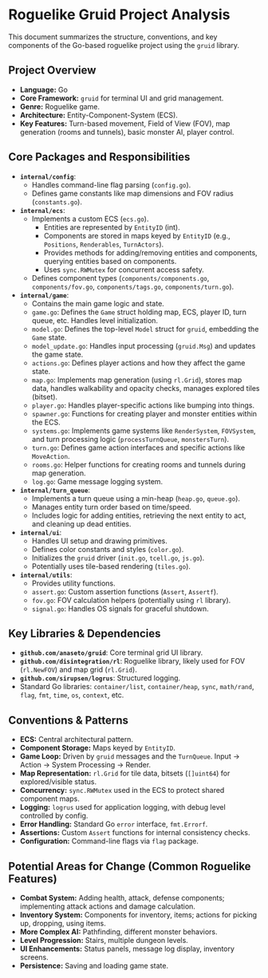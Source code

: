 # Roguelike Gruid Project Analysis

This document summarizes the structure, conventions, and key components of the Go-based roguelike project using the `gruid` library.

## Project Overview

*   **Language:** Go
*   **Core Framework:** `gruid` for terminal UI and grid management.
*   **Genre:** Roguelike game.
*   **Architecture:** Entity-Component-System (ECS).
*   **Key Features:** Turn-based movement, Field of View (FOV), map generation (rooms and tunnels), basic monster AI, player control.

## Core Packages and Responsibilities

*   **`internal/config`**:
    *   Handles command-line flag parsing (`config.go`).
    *   Defines game constants like map dimensions and FOV radius (`constants.go`).
*   **`internal/ecs`**:
    *   Implements a custom ECS (`ecs.go`).
        *   Entities are represented by `EntityID` (int).
        *   Components are stored in maps keyed by `EntityID` (e.g., `Positions`, `Renderables`, `TurnActors`).
        *   Provides methods for adding/removing entities and components, querying entities based on components.
        *   Uses `sync.RWMutex` for concurrent access safety.
    *   Defines component types (`components/components.go`, `components/fov.go`, `components/tags.go`, `components/turn.go`).
*   **`internal/game`**:
    *   Contains the main game logic and state.
    *   `game.go`: Defines the `Game` struct holding map, ECS, player ID, turn queue, etc. Handles level initialization.
    *   `model.go`: Defines the top-level `Model` struct for `gruid`, embedding the `Game` state.
    *   `model_update.go`: Handles input processing (`gruid.Msg`) and updates the game state.
    *   `actions.go`: Defines player actions and how they affect the game state.
    *   `map.go`: Implements map generation (using `rl.Grid`), stores map data, handles walkability and opacity checks, manages explored tiles (bitset).
    *   `player.go`: Handles player-specific actions like bumping into things.
    *   `spawner.go`: Functions for creating player and monster entities within the ECS.
    *   `systems.go`: Implements game systems like `RenderSystem`, `FOVSystem`, and turn processing logic (`processTurnQueue`, `monstersTurn`).
    *   `turn.go`: Defines game action interfaces and specific actions like `MoveAction`.
    *   `rooms.go`: Helper functions for creating rooms and tunnels during map generation.
    *   `log.go`: Game message logging system.
*   **`internal/turn_queue`**:
    *   Implements a turn queue using a min-heap (`heap.go`, `queue.go`).
    *   Manages entity turn order based on time/speed.
    *   Includes logic for adding entities, retrieving the next entity to act, and cleaning up dead entities.
*   **`internal/ui`**:
    *   Handles UI setup and drawing primitives.
    *   Defines color constants and styles (`color.go`).
    *   Initializes the `gruid` driver (`init.go`, `tcell.go`, `js.go`).
    *   Potentially uses tile-based rendering (`tiles.go`).
*   **`internal/utils`**:
    *   Provides utility functions.
    *   `assert.go`: Custom assertion functions (`Assert`, `Assertf`).
    *   `fov.go`: FOV calculation helpers (potentially using `rl` library).
    *   `signal.go`: Handles OS signals for graceful shutdown.

## Key Libraries & Dependencies

*   **`github.com/anaseto/gruid`**: Core terminal grid UI library.
*   **`github.com/disintegration/rl`**: Roguelike library, likely used for FOV (`rl.NewFOV`) and map grid (`rl.Grid`).
*   **`github.com/sirupsen/logrus`**: Structured logging.
*   Standard Go libraries: `container/list`, `container/heap`, `sync`, `math/rand`, `flag`, `fmt`, `time`, `os`, `context`, etc.

## Conventions & Patterns

*   **ECS:** Central architectural pattern.
*   **Component Storage:** Maps keyed by `EntityID`.
*   **Game Loop:** Driven by `gruid` messages and the `TurnQueue`. Input -> Action -> System Processing -> Render.
*   **Map Representation:** `rl.Grid` for tile data, bitsets (`[]uint64`) for explored/visible status.
*   **Concurrency:** `sync.RWMutex` used in the ECS to protect shared component maps.
*   **Logging:** `logrus` used for application logging, with debug level controlled by config.
*   **Error Handling:** Standard Go `error` interface, `fmt.Errorf`.
*   **Assertions:** Custom `Assert` functions for internal consistency checks.
*   **Configuration:** Command-line flags via `flag` package.

## Potential Areas for Change (Common Roguelike Features)

*   **Combat System:** Adding health, attack, defense components; implementing attack actions and damage calculation.
*   **Inventory System:** Components for inventory, items; actions for picking up, dropping, using items.
*   **More Complex AI:** Pathfinding, different monster behaviors.
*   **Level Progression:** Stairs, multiple dungeon levels.
*   **UI Enhancements:** Status panels, message log display, inventory screens.
*   **Persistence:** Saving and loading game state.
